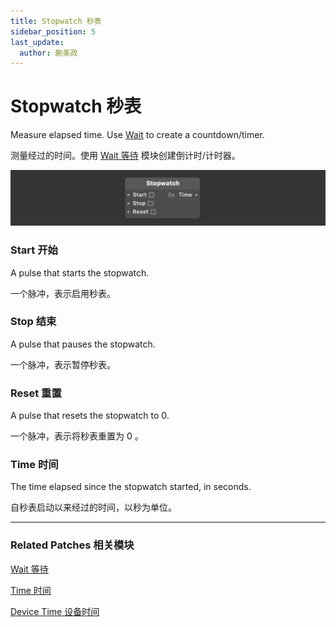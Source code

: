 ```yaml
---
title: Stopwatch 秒表
sidebar_position: 5
last_update:
  author: 蒯美政
---
```


# Stopwatch 秒表

Measure elapsed time. Use [Wait](./Wait.md) to create a countdown/timer.

测量经过的时间。使用 [Wait 等待](./Wait.md) 模块创建倒计时/计时器。

![Image](./../../../static/img/docs/Utility/stopwatch.png)

### Start 开始

A pulse that starts the stopwatch.

一个脉冲，表示启用秒表。

### Stop 结束

A pulse that pauses the stopwatch.

一个脉冲，表示暂停秒表。

### Reset 重置

A pulse that resets the stopwatch to 0.

一个脉冲，表示将秒表重置为 0 。

### Time 时间

The time elapsed since the stopwatch started, in seconds.

自秒表启动以来经过的时间，以秒为单位。

------

### Related Patches 相关模块

[Wait 等待](./Wait.md)

[Time 时间](./Time.md)

[Device Time 设备时间](./../Device/Device%20Time.md)
